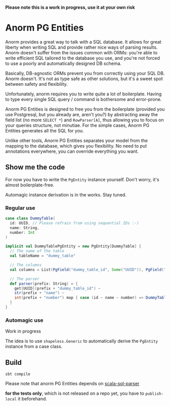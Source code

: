 **Please note this is a work in progress, use it at your own risk**


# Anorm PG Entities

Anorm provides a great way to talk with a SQL database. It allows for great
liberty when writing SQL and provide rather nice ways of parsing results.
Anorm doesn't suffer from the issues common with ORMs: you're able to write
efficient SQL tailored to the database you use, and you're not forced to use a
poorly and automatically designed DB schema.

Basically, DB-agnostic ORMs prevent you from correctly using your SQL DB.
Anorm doesn't. It's not as type safe as other solutions, but it's a sweet spot
between safety and flexibility.

Unfortunately, anorm requires you to write quite a lot of boilerplate. Having
to type every single SQL query / command is bothersome and error-prone.

Anorm PG Entities is designed to free you from the boilerplate (provided you
use Postgresql, but you already are, aren't you?) by abstracting away the
field list (no more `SELECT *`) and `RowParser[A]`, thus allowing you to focus
on your queries structure, not minutiae. For the simple cases, Anorm PG
Entities generates all the SQL for you.

Unlike other tools, Anorm PG Entities separates your model from the mapping to
the database, which gives you flexibility. No need to put annotations
everywhere, you can override everything you want.

## Show me the code

For now you have to write the `PgEntity` instance yourself. Don't worry, it's
almost boilerplate-free.

Automagic instance derivation is in the works. Stay tuned.

### Regular use

```scala
case class DummyTable(
  id: UUID, // Please refrain from using sequential IDs :-)
  name: String,
  number: Int
)

implicit val DummyTablePgEntity = new PgEntity[DummyTable] {
  // The name of the table
  val tableName = "dummy_table"

  // The columns
  val columns = List(PgField("dummy_table_id", Some("UUID")), PgField("name"), PgField("number"))

  // The parser
  def parser(prefix: String) = {
    get[UUID](prefix + "dummy_table_id") ~
    str(prefix + "name") ~
    int(prefix + "number") map { case (id ~ name ~ number) => DummyTable(id, name, number) }
  }
}
```

### Automagic use

Work in progress

The idea is to use `shapeless.Generic` to automatically derive the `PgEntity`
instance from a case class.

## Build

    sbt compile

Please note that anorm PG Entities depends on
[scala-sql-parser](https://github.com/stephentu/scala-sql-parser)

**for the tests only**, which is not released on a repo yet, you have to
`publish-local` it beforehand.
